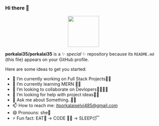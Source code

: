 ### Hi there 👋

<div id="header" align="center">
  <img src="https://media.giphy.com/media/M9gbBd9nbDrOTu1Mqx/giphy.gif" width="100"/>
</div>


**porkalai35/porkalai35** is a ✨ _special_ ✨ repository because its `README.md` (this file) appears on your GitHub profile.

Here are some ideas to get you started:

- 🔭 I’m currently working on Full Stack Projects👩‍💻
- 🌱 I’m currently learning MERN 👩‍💻
- 👯 I’m looking to collaborate on Devlopers👩‍💻👩‍💻
- 🤔 I’m looking for help with project ideas💬💬
- 💬 Ask me about Something..💬💬
- 📫 How to reach me: itporkalaiselvi485@gmail.com
- 😄 Pronouns: she👩
- ⚡ Fun fact: EAT🍟 -> CODE 👩‍💻 -> SLEEP😴
